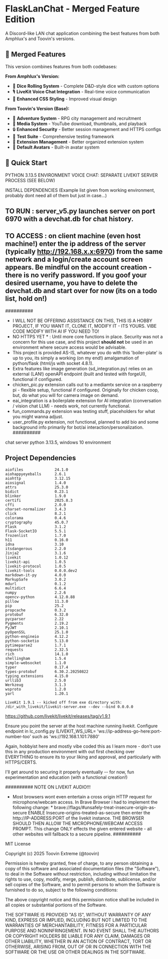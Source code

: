 # FlaskLanChat - Merged Feature Edition

A Discord-like LAN chat application combining the best features from both Amphlux's and Toovin's versions.

## 🎯 Merged Features

This version combines features from both codebases:

**From Amphlux's Version:**
- 🎲 **Dice Rolling System** - Complete D&D-style dice with custom options
- 🎙️ **LiveKit Voice Chat Integration** - Real-time voice communication
- 🎨 **Enhanced CSS Styling** - Improved visual design

**From Toovin's Version (Base):**
- 🏰 **Adventure System** - RPG city management and recruitment
- 🎵 **Media System** - YouTube download, thumbnails, and playback
- 🔒 **Enhanced Security** - Better session management and HTTPS configs
- 🧪 **Test Suite** - Comprehensive testing framework
- 🔧 **Extension Management** - Better organized extension system
- 👤 **Default Avatars** - Built-in avatar system

## 🚀 Quick Start

PYTHON 3.13.5 ENVIRONMENT
VOICE CHAT: SEPARATE LIVEKIT SERVER PROCESS (SEE BELOW) 

INSTALL DEPENDENCIES (Example list given from working environment, probably dont need all of them but just in case...)
## TO RUN : server_v5.py launches server on port 6970 with a devchat.db for chat history. 
## TO ACCESS : on client machine (even host machine!) enter the ip address of the server (typically http://192.168.x.x:6970) from the same network and a login/create account screen appears. Be mindful on the account creation - there is no verify password. If you goof your desired username, you have to delete the devchat.db and start over for now (its on a todo list, hold on!)
##########

* I WILL NOT BE OFFERING ASSISTANCE ON THIS, THIS IS A HOBBY PROJECT, IF YOU WANT IT, CLONE IT, MODIFY IT - ITS YOURS. VIBE CODE MODIFY WITH AI IF YOU NEED TO!
* NO HTTPS YET * : Until more core functions in place. Security was not a concern for this use case, and this project **should not** be used in an environment where secure access would be advisable.  
* This project is provided AS-IS, whatever you do with this 'boiler-plate' is up to you, its simply a working (on my end!) amalgamation of python/flask (html/js with socket 4.8.1).  
* Extra features like image generation (sd_integration.py) relies on an external (LAN!) openAPI endpoint (built and tested with forgeUI), functional if configured. 
* chicken_pic.py extension calls out to a mediamtx service on a raspberry pi - flexible setup, functional if configured. Originally for chicken coop, but, do what you will for camera image on demand. 
* eai_integration is a boilerplate extension for AI integration (conversation / vision chat LLM) - needs work, not currently functional. 
* fun_commands.py extension was testing stuff, placeholders for what you might wanna adjust. 
* user_profile.py extension, not functional, planned to add bio and some background info primarily for bot/ai interaction/personalization. 
##########


chat server python 3.13.5, windows 10 environment

## Project Dependencies

```plaintext
aiofiles              24.1.0
aiohappyeyeballs      2.6.1
aiohttp               3.12.15
aiosignal             1.4.0
attrs                 25.3.0
bidict                0.23.1
blinker               1.9.0
certifi               2025.8.3
cffi                  2.0.0
charset-normalizer    3.4.3
click                 8.2.1
colorama              0.4.6
cryptography          45.0.7
Flask                 3.1.2
Flask-SocketIO        5.5.1
frozenlist            1.7.0
h11                   0.16.0
idna                  3.10
itsdangerous          2.2.0
Jinja2                3.1.6
livekit               1.0.12
livekit-api           1.0.5
livekit-protocol      1.0.5
livekit-tools         0.0.0.dev2
markdown-it-py        4.0.0
MarkupSafe            3.0.2
mdurl                 0.1.2
multidict             6.6.4
numpy                 2.2.6
opencv-python         4.12.0.88
pillow                11.3.0
pip                   25.2
propcache             0.3.2
protobuf              6.32.0
pycparser             2.22
Pygments              2.19.2
PyJWT                 2.10.1
pyOpenSSL             25.1.0
python-engineio       4.12.2
python-socketio       5.13.0
pytimeparse2          1.7.1
requests              2.32.5
rich                  14.1.0
shellingham           1.5.4
simple-websocket      1.1.0
typer                 0.17.4
types-protobuf        6.30.2.20250822
typing_extensions     4.15.0
urllib3               2.5.0
Werkzeug              3.1.3
wsproto               1.2.0
yarl                  1.20.1

LiveKit 1.9.1 -- kicked off from exe directory with: 
/dir_with_livekit/livekit-server.exe --dev --bind 0.0.0.0
```
https://github.com/livekit/livekit/releases/tag/v1.9.1

Ensure you point the server at the host machine running livekit. 
Configure endpoint in lc_config.py (LIVEKIT_WS_URL= 'ws://ip-address-go-here:port-number-too' such as 'ws://192.168.1.101:7880'

Again, hobbyist here and mostly vibe coded this as I learn more - don't use this in any production environment with out first checking over EVERYTHING to ensure its to your liking and approval, and particularly with HTTPS/CERTS. 

I'll get around to securing it properly eventually -- for now, fun experimentation and education (with a functional creation!)

##########
NOTE ON LIVEKIT AUDIO!!!
* Most browsers wont even entertain a cross origin HTTP request for microphone/webcam access. In Brave Browser i had to implement the following change: *
brave://flags/#unsafely-treat-insecure-origin-as-secure
ENABLE Insecure-origins-treated-as-secure
then enter the http://IP-ADDRESS:PORT of the livekit instance. 
THE BROWSER SHOULD THEN ALLOW THE MICROPHONE/WEBCAM ACCESS PROMPT.
This change ONLY effects the given entered website - all other websites will fallback to a secure pipeline. 
##########



MIT License

Copyright (c) 2025 Toovin Extreme (@toovin)

Permission is hereby granted, free of charge, to any person obtaining a copy
of this software and associated documentation files (the "Software"), to deal
in the Software without restriction, including without limitation the rights
to use, copy, modify, merge, publish, distribute, sublicense, and/or sell
copies of the Software, and to permit persons to whom the Software is
furnished to do so, subject to the following conditions:

The above copyright notice and this permission notice shall be included in all
copies or substantial portions of the Software.

THE SOFTWARE IS PROVIDED "AS IS", WITHOUT WARRANTY OF ANY KIND, EXPRESS OR
IMPLIED, INCLUDING BUT NOT LIMITED TO THE WARRANTIES OF MERCHANTABILITY,
FITNESS FOR A PARTICULAR PURPOSE AND NONINFRINGEMENT. IN NO EVENT SHALL THE
AUTHORS OR COPYRIGHT HOLDERS BE LIABLE FOR ANY CLAIM, DAMAGES OR OTHER
LIABILITY, WHETHER IN AN ACTION OF CONTRACT, TORT OR OTHERWISE, ARISING FROM,
OUT OF OR IN CONNECTION WITH THE SOFTWARE OR THE USE OR OTHER DEALINGS IN THE
SOFTWARE.
